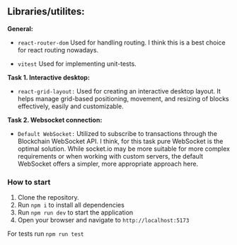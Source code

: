 ## Libraries/utilites:

**General:**

- `react-router-dom` Used for handling routing. I think this is a best choice for react routing nowadays.

- `vitest` Used for implementing unit-tests.

**Task 1. Interactive desktop:**

- `react-grid-layout:` Used for creating an interactive desktop layout. It helps manage grid-based positioning, movement, and resizing of blocks effectively, easily and customizable.

**Task 2. Websocket connection:**

- `Default WebSocket:` Utilized to subscribe to transactions through the Blockchain WebSocket API. I think, for this task pure WebSocket is the optimal solution. While socket.io may be more suitable for more complex requirements or when working with custom servers, the default WebSocket offers a simpler, more appropriate approach here.

### How to start

1. Clone the repository.
2. Run `npm i` to install all dependencies
3. Run `npm run dev` to start the application
4. Open your browser and navigate to `http://localhost:5173`

For tests run `npm run test`
